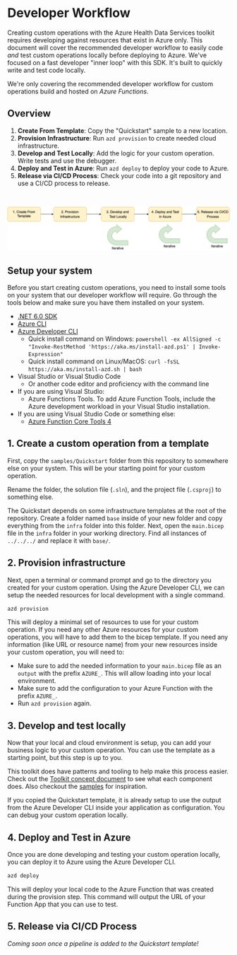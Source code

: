 # Developer Workflow

Creating custom operations with the Azure Health Data Services toolkit requires developing against resources that exist in Azure only. This document will cover the recommended developer workflow to easily code *and* test custom operations locally before deploying to Azure. We've focused on a fast developer "inner loop" with this SDK. It's built to quickly write and test code locally.

We're only covering the recommended developer workflow for custom operations build and hosted on *Azure Functions*.

## Overview

1. **Create From Template**: Copy the "Quickstart" sample to a new location.
2. **Provision Infrastructure**: Run `azd provision` to create needed cloud infrastructure.
3. **Develop and Test Locally**: Add the logic for your custom operation. Write tests and use the debugger.
4. **Deploy and Test in Azure**: Run `azd deploy` to deploy your code to Azure.
5. **Release via CI/CD Process**: Check your code into a git repository and use a CI/CD process to release.

<br />

![Typical development flow](/docs/images/custom_operation_development_flow.png)

## Setup your system

Before you start creating custom operations, you need to install some tools on your system that our developer workflow will require. Go through the tools below and make sure you have them installed on your system.

- [.NET 6.0 SDK](https://dotnet.microsoft.com/download)
- [Azure CLI](https://docs.microsoft.com/cli/azure/install-azure-cli)
- [Azure Developer CLI](https://docs.microsoft.com/azure/developer/azure-developer-cli/get-started?tabs=bare-metal%2Cwindows&pivots=programming-language-csharp#prerequisites)
  - Quick install command on Windows: `powershell -ex AllSigned -c "Invoke-RestMethod 'https://aka.ms/install-azd.ps1' | Invoke-Expression"`
  - Quick install command on Linux/MacOS: `curl -fsSL https://aka.ms/install-azd.sh | bash`
- Visual Studio or Visual Studio Code
  - Or another code editor and proficiency with the command line
- If you are using Visual Studio:
  - Azure Functions Tools. To add Azure Function Tools, include the Azure development workload in your Visual Studio installation.
- If you are using Visual Studio Code or something else:
  - [Azure Function Core Tools 4](https://docs.microsoft.com/azure/azure-functions/functions-run-local?tabs=v4%2Cwindows%2Ccsharp%2Cportal%2Cbash#install-the-azure-functions-core-tools)

## 1. Create a custom operation from a template

First, copy the `samples/Quickstart` folder from this repository to somewhere else on your system. This will be your starting point for your custom operation.

Rename the folder, the solution file (`.sln`), and the project file (`.csproj`) to something else.

The Quickstart depends on some infrastructure templates at the root of the repository. Create a folder named `base` inside of your new folder and copy everything from the `infra` folder into this folder. Next, open the `main.bicep` file in the `infra` folder in your working directory. Find all instances of `../../../` and replace it with `base/`.

## 2. Provision infrastructure

Next, open a terminal or command prompt and go to the directory you created for your custom operation. Using the Azure Developer CLI, we can setup the needed resources for local development with a single command.

```bash
azd provision
```

This will deploy a minimal set of resources to use for your custom operation. If you need any other Azure resources for your custom operations, you will have to add them to the bicep template. If you need any information (like URL or resource name) from your new resources inside your custom operation, you will need to:

- Make sure to add the needed information to your `main.bicep` file as an `output` with the prefix `AZURE_`. This will allow loading into your local environment.
- Make sure to add the configuration to your Azure Function with the prefix `AZURE_`.
- Run `azd provision` again.

## 3. Develop and test locally

Now that your local and cloud environment is setup, you can add your business logic to your custom operation. You can use the template as a starting point, but this step is up to you.

This toolkit does have patterns and tooling to help make this process easier. Check out the [Toolkit concept document](/docs/concepts.md) to see what each component does. Also checkout the [samples](/samples/) for inspiration.

If you copied the Quickstart template, it is already setup to use the output from the Azure Developer CLI inside your application as configuration. You can debug your custom operation locally.

## 4. Deploy and Test in Azure

Once you are done developing and testing your custom operation locally, you can deploy it to Azure using the Azure Developer CLI.

```bash
azd deploy
```

This will deploy your local code to the Azure Function that was created during the provision step. This command will output the URL of your Function App that you can use to test.

## 5. Release via CI/CD Process

*Coming soon once a pipeline is added to the Quickstart template!*

